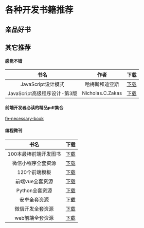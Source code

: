 # 各种开发书籍推荐

## 亲品好书



## 其它推荐

#### 感觉不错

|书名|作者|下载|
|:---:|:---:|:---:|
|JavaScript设计模式|哈梅斯和迪亚斯|[下载](https://github.com/BrucePhoebus/development-learning/tree/big-file/资源积累/资源/书籍/开发类/前端/JavaScript设计模式.pdf)|
|JavaScript高级程序设计-第3版|Nicholas.C.Zakas|[下载](https://github.com/BrucePhoebus/development-learning/tree/big-file/资源积累/资源/书籍/开发类/前端/JavaScript高级程序设计-第3版.pdf)|

#### 前端开发者必读的精品pdf集合

[fe-necessary-book](https://github.com/ddzy/fe-necessary-book)

#### 编程微刊

|书名|下载|
|:---:|:---:|
|100本最棒前端开发图书|[下载](https://pan.baidu.com/s/1V3Y4qvVlaAKpZCK_4K2SmA)|
|微信小程序全套资源|[下载](https://pan.baidu.com/s/18vrx5_z3qFU5A5puducXcw)|
|120个前端模板|[下载](https://pan.baidu.com/s/1iZDi6lof3rElhMkDT5FW6A)|
|前端vue全套资源|[下载](https://pan.baidu.com/s/1py5iB2nxTIQQSZS8PVaXIg)|
|Python全套资源|[下载](https://pan.baidu.com/s/1c1OsN7sCx0fz86Yt23-HBw)|
|安卓全套资源|[下载](https://pan.baidu.com/s/1pIClSQ759vo0uh71J8bTig)|
|微信开发全套资源|[下载](https://pan.baidu.com/s/1tuNzRlv10NilhuTvCXpQjA)|
|web前端全套资源|[下载](https://pan.baidu.com/s/18lsXtF0mgWoKOfk21somuA)|
